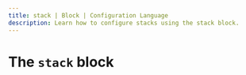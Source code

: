 ```yaml
---
title: stack | Block | Configuration Language
description: Learn how to configure stacks using the stack block.
---
```


# The `stack` block
